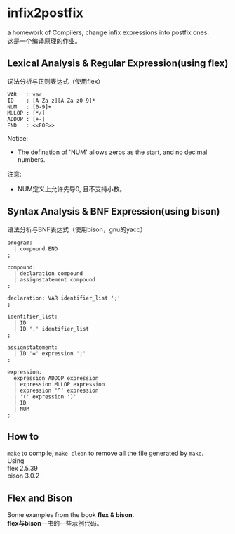 # infix2postfix
a homework of Compilers, change infix expressions into postfix ones.  
这是一个编译原理的作业。  

## Lexical Analysis & Regular Expression(using flex)
词法分析与正则表达式（使用flex）  
```
VAR   : var
ID    : [A-Za-z][A-Za-z0-9]*
NUM   : [0-9]+
MULOP : [*/]
ADDOP : [+-]
END   : <<EOF>>
```
Notice:

- The defination of 'NUM' allows zeros as the start, and no decimal numbers. 

注意:

- NUM定义上允许先导0, 且不支持小数。  

## Syntax Analysis & BNF Expression(using bison)
语法分析与BNF表达式（使用bison，gnu的yacc）  
```
program:
  | compound END
;

compound:
  | declaration compound
  | assignstatement compound
;

declaration: VAR identifier_list ';'
;

identifier_list:
  | ID
  | ID ',' identifier_list
;

assignstatement:
  | ID '=' expression ';'
;

expression:
  expression ADDOP expression
  | expression MULOP expression
  | expression '^' expression
  | '(' expression ')'
  | ID
  | NUM
;
```

## How to
`make` to compile, `make clean` to remove all the file generated by `make`.  
Using  
  flex 2.5.39  
  bison 3.0.2  

## Flex and Bison
Some examples from the book **flex & bison**.  
**flex与bison**一书的一些示例代码。  

